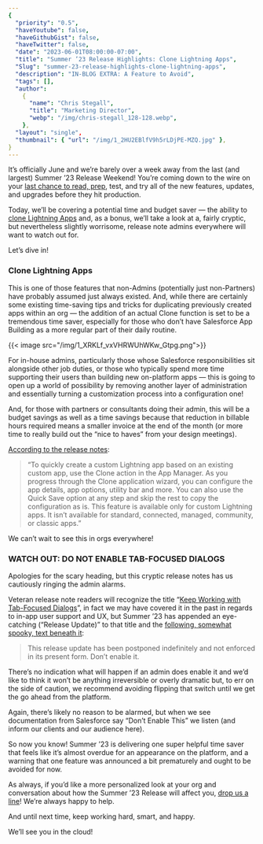 ```yaml
---
{
  "priority": "0.5",
  "haveYoutube": false,
  "haveGithubGist": false,
  "haveTwitter": false,
  "date": "2023-06-01T08:00:00-07:00",
  "title": "Summer ’23 Release Highlights: Clone Lightning Apps",
  "Slug": "summer-23-release-highlights-clone-lightning-apps",
  "description": "IN-BLOG EXTRA: A Feature to Avoid",
  "tags": [],
  "author":
    {
      "name": "Chris Stegall",
      "title": "Marketing Director",
      "webp": "/img/chris-stegall_128-128.webp",
    },
  "layout": "single",
  "thumbnail": { "url": "/img/1_2HU2EBlfV9h5rLDjPE-MZQ.jpg" },
}
---
```


It’s officially June and we’re barely over a week away from the last (and largest) Summer ’23 Release Weekend! You’re coming down to the wire on your [last chance to read, prep](https://medium.com/creme-de-la-crm/releasehighlights/home), test, and try all of the new features, updates, and upgrades before they hit production.

Today, we’ll be covering a potential time and budget saver — the ability to [clone Lightning Apps](https://help.salesforce.com/s/articleView?id=release-notes.rn_customization_general_clone_app.htm&release=244&type=5) and, as a bonus, we’ll take a look at a, fairly cryptic, but nevertheless slightly worrisome, release note admins everywhere will want to watch out for.

Let’s dive in!

### Clone Lightning Apps

This is one of those features that non-Admins (potentially just non-Partners) have probably assumed just always existed. And, while there are certainly some existing time-saving tips and tricks for duplicating previously created apps within an org — the addition of an actual Clone function is set to be a tremendous time saver, especially for those who don’t have Salesforce App Building as a more regular part of their daily routine.

{{< image src="/img/1_XRKLf_vxVHRWUhWKw_Gtpg.png">}}

For in-house admins, particularly those whose Salesforce responsibilities sit alongside other job duties, or those who typically spend more time supporting their users than building new on-platform apps — this is going to open up a world of possibility by removing another layer of administration and essentially turning a customization process into a configuration one!

And, for those with partners or consultants doing their admin, this will be a budget savings as well as a time savings because that reduction in billable hours required means a smaller invoice at the end of the month (or more time to really build out the “nice to haves” from your design meetings).

[According to the release notes](https://help.salesforce.com/s/articleView?id=release-notes.rn_customization_general_clone_app.htm&release=244&type=5):

> “To quickly create a custom Lightning app based on an existing custom app, use the Clone action in the App Manager. As you progress through the Clone application wizard, you can configure the app details, app options, utility bar and more. You can also use the Quick Save option at any step and skip the rest to copy the configuration as is. This feature is available only for custom Lightning apps. It isn’t available for standard, connected, managed, community, or classic apps.”

We can’t wait to see this in orgs everywhere!

### WATCH OUT: DO NOT ENABLE TAB-FOCUSED DIALOGS

Apologies for the scary heading, but this cryptic release notes has us cautiously ringing the admin alarms.

Veteran release note readers will recognize the title “[Keep Working with Tab-Focused Dialogs](https://help.salesforce.com/s/articleView?id=release-notes.rn_console_dialogs.htm&release=244&type=5)”, in fact we may have covered it in the past in regards to in-app user support and UX, but Summer ’23 has appended an eye-catching (“Release Update)” to that title and the [following, somewhat spooky, text beneath it](https://help.salesforce.com/s/articleView?id=release-notes.rn_console_dialogs.htm&release=244&type=5):

> This release update has been postponed indefinitely and not enforced in its present form. Don’t enable it.

There’s no indication what will happen if an admin does enable it and we’d like to think it won’t be anything irreversible or overly dramatic but, to err on the side of caution, we recommend avoiding flipping that switch until we get the go ahead from the platform.

Again, there’s likely no reason to be alarmed, but when we see documentation from Salesforce say “Don’t Enable This” we listen (and inform our clients and our audience here).

So now you know! Summer ’23 is delivering one super helpful time saver that feels like it’s almost overdue for an appearance on the platform, and a warning that one feature was announced a bit prematurely and ought to be avoided for now.

As always, if you’d like a more personalized look at your org and conversation about how the Summer ’23 Release will affect you, [drop us a line](https://appexchange.salesforce.com/appxListingDetail?listingId=a0N30000001gF9jEAE)! We’re always happy to help.

And until next time, keep working hard, smart, and happy.

We’ll see you in the cloud!
